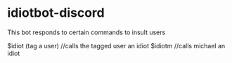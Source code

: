 # idiotbot-discord
This bot responds to certain commands to insult users

$idiot (tag a user) //calls the tagged user an idiot
$idiotm //calls michael an idiot
